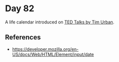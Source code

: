 # Day 82

A life calendar introduced on [TED Talks by Tim Urban](https://www.youtube.com/watch?v=arj7oStGLkU).

## References

* https://developer.mozilla.org/en-US/docs/Web/HTML/Element/input/date

